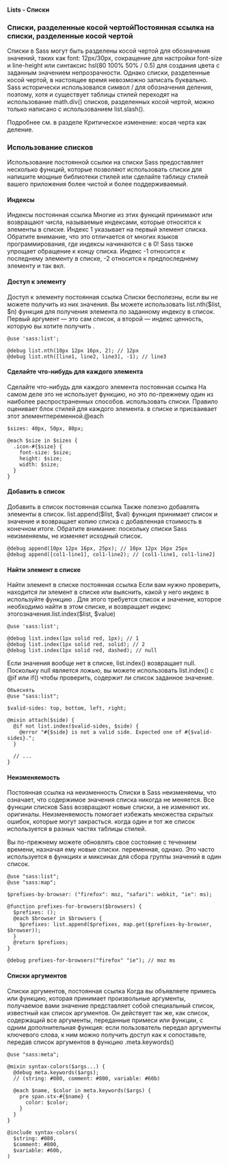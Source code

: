 #### Lists - Списки

### Списки, разделенные косой чертойПостоянная ссылка на списки, разделенные косой чертой
Списки в Sass могут быть разделены косой чертой для обозначения значений, таких как font: 12px/30px, сокращение для настройки font-size и line-height или синтаксис hsl(80 100% 50% / 0.5) для создания цвета с заданным значением непрозрачности. Однако списки, разделенные косой чертой, в настоящее время невозможно записать буквально. Sass исторически использовался символ / для обозначения деления, поэтому, хотя и существует таблицы стилей переходят на использование math.div() списков, разделенных косой чертой, можно только написано с использованием list.slash().

Подробнее см. в разделе Критическое изменение: косая черта как деление.

### Использование списков
Использование постоянной ссылки на списки
Sass предоставляет несколько функций, которые позволяют использовать списки для напишите мощные библиотеки стилей или сделайте таблицу стилей вашего приложения более чистой и более поддерживаемый.

#### Индексы
Индексы постоянная ссылка
Многие из этих функций принимают или возвращают числа, называемые индексами, которые относятся к элементы в списке. Индекс 1 указывает на первый элемент списка. Обратите внимание, что это отличается от многих языков программирования, где индексы начинаются с в 0! Sass также упрощает обращение к концу списка. Индекс -1 относится к последнему элементу в списке, -2 относится к предпоследнему элементу и так вкл.

#### Доступ к элементу
Доступ к элементу постоянная ссылка
Списки бесполезны, если вы не можете получить из них значения. Вы можете использовать list.nth($list, $n) функция для получения элемента по заданному индексу в список. Первый аргумент — это сам список, а второй — индекс ценность, которую вы хотите получить .

```
@use 'sass:list';

@debug list.nth(10px 12px 16px, 2); // 12px
@debug list.nth([line1, line2, line3], -1); // line3
```

#### Сделайте что-нибудь для каждого элемента
Сделайте что-нибудь для каждого элемента постоянная ссылка
На самом деле это не использует функцию, но это по-прежнему один из наиболее распространенных способов. использовать списки. Правило оценивает блок стилей для каждого элемента. в списке и присваивает этот элементпеременной.@each 

```
$sizes: 40px, 50px, 80px;

@each $size in $sizes {
  .icon-#{$size} {
    font-size: $size;
    height: $size;
    width: $size;
  }
}
```

#### Добавить в список
Добавить в список постоянная ссылка
Также полезно добавлять элементы в список. list.append($list, $val) функция принимает список и значение и возвращает копию списка с добавленная стоимость в конечном итоге. Обратите внимание: поскольку списки Sass неизменяемы, не изменяет исходный список.

```
@debug append(10px 12px 16px, 25px); // 10px 12px 16px 25px
@debug append([col1-line1], col1-line2); // [col1-line1, col1-line2]
```

#### Найти элемент в списке
Найти элемент в списке постоянная ссылка
Если вам нужно проверить, находится ли элемент в списке или выяснить, какой у него индекс в используйте функцию . Для этого требуется список и значение, которое необходимо найти в этом списке, и возвращает индекс этогозначения.list.index($list, $value) 

```
@use 'sass:list';

@debug list.index(1px solid red, 1px); // 1
@debug list.index(1px solid red, solid); // 2
@debug list.index(1px solid red, dashed); // null
```

Если значения вообще нет в списке, list.index() возвращает null. Поскольку null является ложью, вы можете использовать list.index() с @if или if() чтобы проверить, содержит ли список заданное значение.

```
Объяснять
@use "sass:list";

$valid-sides: top, bottom, left, right;

@mixin attach($side) {
  @if not list.index($valid-sides, $side) {
    @error "#{$side} is not a valid side. Expected one of #{$valid-sides}.";
  }

  // ...
}
```

#### Неизменяемость
Постоянная ссылка на неизменность
Списки в Sass неизменяемы, что означает, что содержимое значения списка никогда не меняется. Все функции списков Sass возвращают новые списки, а не изменяют их. оригиналы. Неизменяемость помогает избежать множества скрытых ошибок, которые могут закрасться. когда один и тот же список используется в разных частях таблицы стилей.

Вы по-прежнему можете обновлять свое состояние с течением времени, назначая ему новые списки. переменная, однако. Это часто используется в функциях и миксинах для сбора группы значений в один список.

```
@use "sass:list";
@use "sass:map";

$prefixes-by-browser: ("firefox": moz, "safari": webkit, "ie": ms);

@function prefixes-for-browsers($browsers) {
  $prefixes: ();
  @each $browser in $browsers {
    $prefixes: list.append($prefixes, map.get($prefixes-by-browser, $browser));
  }
  @return $prefixes;
}

@debug prefixes-for-browsers("firefox" "ie"); // moz ms
```

#### Списки аргументов
Списки аргументов, постоянная ссылка
Когда вы объявляете примесь или функцию, которая принимает произвольные аргументы, получаемое вами значение представляет собой специальный список, известный как список аргументов. Он действует так же, как список, содержащий все аргументы, переданные примеси или функции, с одним дополнительная функция: если пользователь передал аргументы ключевого слова, к ним можно получить доступ как к сопоставьте, передав список аргументов в функцию .meta.keywords()

```
@use "sass:meta";

@mixin syntax-colors($args...) {
  @debug meta.keywords($args);
  // (string: #080, comment: #800, variable: #60b)

  @each $name, $color in meta.keywords($args) {
    pre span.stx-#{$name} {
      color: $color;
    }
  }
}

@include syntax-colors(
  $string: #080,
  $comment: #800,
  $variable: #60b,
)
```